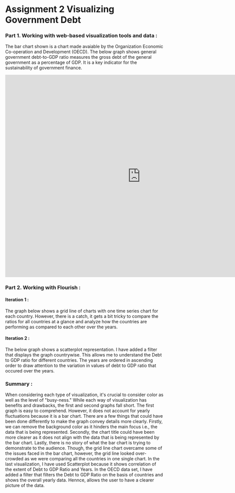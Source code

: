 # Assignment 2 Visualizing Government Debt

### Part 1. Working with web-based visualization tools and data :
The bar chart shown is a chart made avaiable by the Organization Economic Co-operation and Development (OECD). The below graph shows general government debt-to-GDP ratio measures the gross debt of the general government as a percentage of GDP. It is a key indicator for the sustainability of government finance.

<iframe src="https://data.oecd.org/chart/6vlD" width="860" height="645" style="border: 0" mozallowfullscreen="true" webkitallowfullscreen="true" allowfullscreen="true"><a href="https://data.oecd.org/chart/6vlD" target="_blank">OECD Chart: General government debt, Total, % of GDP, Annual, 2018</a></iframe>

### Part 2. Working with Flourish :

#### Iteration 1 :
The graph below shows a grid line of charts with one time series chart for each country. However, there is a catch, it gets a bit tricky to compare the ratios for all countries at a glance and analyze how the countries are performing as compared to each other over the years.

<div class="flourish-embed flourish-chart" data-src="visualisation/7676036"><script src="https://public.flourish.studio/resources/embed.js"></script></div>

#### Iteration 2 :
The below graph shows a scatterplot representation. I have added a filter that displays the graph countrywise. This allows me to understand the Debt to GDP ratio for different countries. The years are ordered in ascending order to draw attention to the variation in values of debt to GDP ratio that occured over the years.

<div class="flourish-embed flourish-scatter" data-src="visualisation/7679214"><script src="https://public.flourish.studio/resources/embed.js"></script></div>

### Summary : 
When considering each type of visualization, it's crucial to consider color as well as the level of "busy-ness." While each way of visualization has benefits and drawbacks, the first and second graphs fall short. 
The first graph is easy to comprehend. However, it does not account for yearly fluctuations because it is a bar chart. There are a few things that could have been done differently to make the graph convey details more clearly. Firstly, we can remove the background color as it hinders the main focus i.e., the data that is being represented. Secondly, the chart title could have been more clearer as it does not align with the data that is being represented by the bar chart. Lastly, there is no story of what the bar chart is trying to demonstrate to the audience. 
Though, the grid line chart overcame some of the issues faced in the bar chart, however, the grid line looked over-crowded as we were comparing all the countries in one single chart. 
In the last visualization, I have used Scatterplot because it shows correlation of the extent of Debt to GDP Ratio and Years. In the OECD data set, I have added a filter that filters the Debt to GDP Ratio on the basis of countries and shows the overall yearly data. Hennce, allows the user to have a clearer picture of the data.

